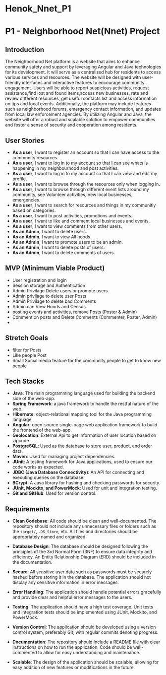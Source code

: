 # Henok_Nnet_P1

# P1 - Neighborhood Net(Nnet) Project

## Introduction

The Neighborhood Net platform is a website that aims to enhance community safety and support by leveraging Angular and Java technologies for its development. It will serve as a centralized hub for residents to access various services and resources. The website will be designed with user-friendly interfaces and interactive features to encourage community engagement. 
Users will be able to report suspicious activities, request assistance,find lost and found items,access new businesses, rate and review different resources, get useful contacts list and access information on tips and local events. Additionally, the platform may include features such as neighborhood forums, emergency contact information, and updates from local law enforcement agencies. By utilizing Angular and Java, the website will offer a robust and scalable solution to empower communities and foster a sense of security and cooperation among residents.


## User Stories

- **As a user**, I want to register an account so that I can have access to the community resources.
- **As a user**, I want to log in to my account so that I can see whats is happening in my neighbourhood and post activities.
- **As a user**, I want to log in to my account so that I can view and edit my profile.
- **As a user**, I want to browse through the resources only when logging in.
- **As a user**, I want to browse through different event lists around my community, see Volunteer activities, new local businesses, emergencies.
- **As a user**, I want to search for resources and things in my communitiy based on categories.
- **As a user**, I want to post activities, promotions and events.
- **As a user**, I want to like and comment local businesses and events.
- **As a user**, I want to view comments from other users.
- **As an Admin**, I want to delete users.
- **As an Admin**, I want to view All hoods.
- **As an Admin**, I want to promote users to be an admin.
- **As an Admin**, I want to delete posts of users.
- **As an Admin**, I want to delete comments of users.


## MVP (Minimum Viable Product)

- User registration and login
- Session storage and Authentication
- Admin Privilage Delete users or promote users
- Admin privilage to delete user Posts
- Admin Privilage to delete bad Comments 
- Admin can View Hoods and Census
- posting events and activities, remove Posts (Poster & Admin)
- Comment on posts and Delete Comments (Commenter, Poster, Admin)
-  

## Stretch Goals

- filter for Posts
- Like people Post
- Small Social media feature for the community people to get to know new people
  


## Tech Stacks

- **Java**: The main programming language used for building the backend side of the web-app.
- **Spring Framework**: a java framework to handle the restful nature of the web.
- **Hibernate**: object–relational mapping tool for the Java programming language
- **Angular**: open-source single-page web application framework to build the frontend of the web-app.
- **Geolocation**: External Api to get Information of user location based on zipcode
- **PostgreSQL**: Used as the database to store user, product, and order data.
- **Maven**: Used for managing project dependencies.
- **JUnit**: A testing framework for Java applications, used to ensure our code works as expected.
- **JDBC (Java Database Connectivity)**: An API for connecting and executing queries on the database.
- **BCrypt**: A Java library for hashing and checking passwords for security.
- **JUnit, Mockito, and PowerMock**: Used for unit and integration testing.
- **Git and GitHub**: Used for version control.

## Requirements

- **Clean Codebase**: All code should be clean and well-documented. The repository should not include any unnecessary files or folders such as the `target/`, `.DS_Store`, etc. All files and directories should be appropriately named and organized.

- **Database Design**: The database should be designed following the principles of the 3rd Normal Form (3NF) to ensure data integrity and efficiency. An Entity Relationship Diagram (ERD) should be included in the documentation.

- **Secure**: All sensitive user data such as passwords must be securely hashed before storing it in the database. The application should not display any sensitive information in error messages.

- **Error Handling**: The application should handle potential errors gracefully and provide clear and helpful error messages to the users.

- **Testing**: The application should have a high test coverage. Unit tests and integration tests should be implemented using JUnit, Mockito, and PowerMock.

- **Version Control**: The application should be developed using a version control system, preferably Git, with regular commits denoting progress.

- **Documentation**: The repository should include a README file with clear instructions on how to run the application. Code should be well-commented to allow for easy understanding and maintenance.

- **Scalable**: The design of the application should be scalable, allowing for easy addition of new features or modifications in the future.

